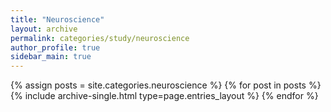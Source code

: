 ```yaml
---
title: "Neuroscience"
layout: archive
permalink: categories/study/neuroscience
author_profile: true
sidebar_main: true
---
```


{% assign posts = site.categories.neuroscience %}
{% for post in posts %} {% include archive-single.html type=page.entries_layout %} {% endfor %}